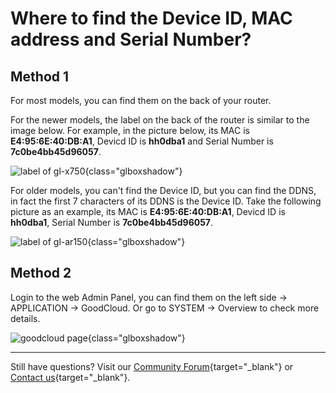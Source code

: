 # Where to find the Device ID, MAC address and Serial Number?

## Method 1

For most models, you can find them on the back of your router.

For the newer models, the label on the back of the router is similar to the image below. For example, in the picture below, its MAC is **E4:95:6E:40:DB:A1**, Devicd ID is **hh0dba1** and Serial Number is **7c0be4bb45d96057**.

![label of gl-x750](https://static.gl-inet.com/docs/router/en/4/tutorials/where_to_find_the_device_id_mac_sn/back_label_new.png){class="glboxshadow"}

For older models, you can't find the Device ID, but you can find the DDNS, in fact the first 7 characters of its DDNS is the Device ID. Take the following picture as an example, its MAC is **E4:95:6E:40:DB:A1**, Devicd ID is **hh0dba1**, Serial Number is **7c0be4bb45d96057**.

![label of gl-ar150](https://static.gl-inet.com/docs/router/en/4/tutorials/where_to_find_the_device_id_mac_sn/back_label_old.png){class="glboxshadow"}

## Method 2

Login to the web Admin Panel, you can find them on the left side -> APPLICATION -> GoodCloud. Or go to SYSTEM -> Overview to check more details.

![goodcloud page](https://static.gl-inet.com/docs/router/en/4/tutorials/where_to_find_the_device_id_mac_sn/goodcloud_page_device_id.png){class="glboxshadow"}

---

Still have questions? Visit our [Community Forum](https://forum.gl-inet.com){target="_blank"} or [Contact us](https://www.gl-inet.com/contacts/){target="_blank"}.
